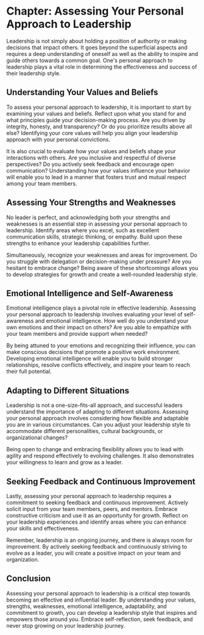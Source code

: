 Chapter: Assessing Your Personal Approach to Leadership
=======================================================

Leadership is not simply about holding a position of authority or making decisions that impact others. It goes beyond the superficial aspects and requires a deep understanding of oneself as well as the ability to inspire and guide others towards a common goal. One's personal approach to leadership plays a vital role in determining the effectiveness and success of their leadership style.

Understanding Your Values and Beliefs
-------------------------------------

To assess your personal approach to leadership, it is important to start by examining your values and beliefs. Reflect upon what you stand for and what principles guide your decision-making process. Are you driven by integrity, honesty, and transparency? Or do you prioritize results above all else? Identifying your core values will help you align your leadership approach with your personal convictions.

It is also crucial to evaluate how your values and beliefs shape your interactions with others. Are you inclusive and respectful of diverse perspectives? Do you actively seek feedback and encourage open communication? Understanding how your values influence your behavior will enable you to lead in a manner that fosters trust and mutual respect among your team members.

Assessing Your Strengths and Weaknesses
---------------------------------------

No leader is perfect, and acknowledging both your strengths and weaknesses is an essential step in assessing your personal approach to leadership. Identify areas where you excel, such as excellent communication skills, strategic thinking, or empathy. Build upon these strengths to enhance your leadership capabilities further.

Simultaneously, recognize your weaknesses and areas for improvement. Do you struggle with delegation or decision-making under pressure? Are you hesitant to embrace change? Being aware of these shortcomings allows you to develop strategies for growth and create a well-rounded leadership style.

Emotional Intelligence and Self-Awareness
-----------------------------------------

Emotional intelligence plays a pivotal role in effective leadership. Assessing your personal approach to leadership involves evaluating your level of self-awareness and emotional intelligence. How well do you understand your own emotions and their impact on others? Are you able to empathize with your team members and provide support when needed?

By being attuned to your emotions and recognizing their influence, you can make conscious decisions that promote a positive work environment. Developing emotional intelligence will enable you to build stronger relationships, resolve conflicts effectively, and inspire your team to reach their full potential.

Adapting to Different Situations
--------------------------------

Leadership is not a one-size-fits-all approach, and successful leaders understand the importance of adapting to different situations. Assessing your personal approach involves considering how flexible and adaptable you are in various circumstances. Can you adjust your leadership style to accommodate different personalities, cultural backgrounds, or organizational changes?

Being open to change and embracing flexibility allows you to lead with agility and respond effectively to evolving challenges. It also demonstrates your willingness to learn and grow as a leader.

Seeking Feedback and Continuous Improvement
-------------------------------------------

Lastly, assessing your personal approach to leadership requires a commitment to seeking feedback and continuous improvement. Actively solicit input from your team members, peers, and mentors. Embrace constructive criticism and use it as an opportunity for growth. Reflect on your leadership experiences and identify areas where you can enhance your skills and effectiveness.

Remember, leadership is an ongoing journey, and there is always room for improvement. By actively seeking feedback and continuously striving to evolve as a leader, you will create a positive impact on your team and organization.

Conclusion
----------

Assessing your personal approach to leadership is a critical step towards becoming an effective and influential leader. By understanding your values, strengths, weaknesses, emotional intelligence, adaptability, and commitment to growth, you can develop a leadership style that inspires and empowers those around you. Embrace self-reflection, seek feedback, and never stop growing on your leadership journey.
